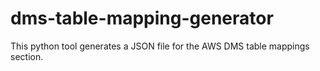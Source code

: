 # dms-table-mapping-generator
This python tool generates a JSON file for the AWS DMS table mappings section.
